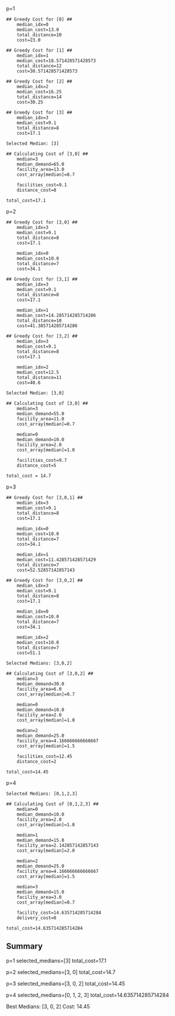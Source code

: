 p=1

    ## Greedy Cost for [0] ##
        median_idx=0
        median_cost=13.0
        total_distance=10
        cost=23.0

    ## Greedy Cost for [1] ##
        median_idx=1
        median_cost=18.571428571428573
        total_distance=12
        cost=30.571428571428573

    ## Greedy Cost for [2] ##
        median_idx=2
        median_cost=16.25
        total_distance=14
        cost=30.25

    ## Greedy Cost for [3] ##
        median_idx=3
        median_cost=9.1
        total_distance=8
        cost=17.1

    Selected Median: [3]

    ## Calculating Cost of [3,0] ##
        median=3
        median_demand=65.0
        facility_area=13.0
        cost_array[median]=0.7

        facilities_cost=9.1
        distance_cost=8

    total_cost=17.1

p=2

    ## Greedy Cost for [3,0] ##
        median_idx=3
        median_cost=9.1
        total_distance=8
        cost=17.1

        median_idx=0
        median_cost=10.0
        total_distance=7
        cost=34.1

    ## Greedy Cost for [3,1] ##
        median_idx=3
        median_cost=9.1
        total_distance=8
        cost=17.1

        median_idx=1
        median_cost=14.285714285714286
        total_distance=10
        cost=41.385714285714286

    ## Greedy Cost for [3,2] ##
        median_idx=3
        median_cost=9.1
        total_distance=8
        cost=17.1

        median_idx=2
        median_cost=12.5
        total_distance=11
        cost=40.6

    Selected Median: [3,0]

    ## Calculating Cost of [3,0] ##
        median=3
        median_demand=55.0
        facility_area=11.0
        cost_array[median]=0.7

        median=0
        median_demand=10.0
        facility_area=2.0
        cost_array[median]=1.0

        facilities_cost=9.7
        distance_cost=5

    total_cost = 14.7

p=3

    ## Greedy Cost for [3,0,1] ##
        median_idx=3
        median_cost=9.1
        total_distance=8
        cost=17.1

        median_idx=0
        median_cost=10.0
        total_distance=7
        cost=34.1

        median_idx=1
        median_cost=11.428571428571429
        total_distance=7
        cost=52.52857142857143

    ## Greedy Cost for [3,0,2] ##
        median_idx=3
        median_cost=9.1
        total_distance=8
        cost=17.1

        median_idx=0
        median_cost=10.0
        total_distance=7
        cost=34.1

        median_idx=2
        median_cost=10.0
        total_distance=7
        cost=51.1

    Selected Medians: [3,0,2]

    ## Calculating Cost of [3,0,2] ##
        median=3
        median_demand=30.0
        facility_area=6.0
        cost_array[median]=0.7

        median=0
        median_demand=10.0
        facility_area=2.0
        cost_array[median]=1.0
        
        median=2
        median_demand=25.0
        facility_area=4.166666666666667
        cost_array[median]=1.5

        facilities_cost=12.45
        distance_cost=2

    total_cost=14.45

p=4

    Selected Medians: [0,1,2,3]

    ## Calculating Cost of [0,1,2,3] ##
        median=0
        median_demand=10.0
        facility_area=2.0
        cost_array[median]=1.0

        median=1
        median_demand=15.0
        facility_area=2.142857142857143
        cost_array[median]=2.0

        median=2
        median_demand=25.0
        facility_area=4.166666666666667
        cost_array[median]=1.5

        median=3
        median_demand=15.0
        facility_area=3.0
        cost_array[median]=0.7

        facility_cost=14.635714285714284
        delivery_cost=0

    total_cost=14.635714285714284

## Summary ##
p=1
    selected_medians=[3]
    total_cost=17.1

p=2
    selected_medians=[3, 0]
    total_cost=14.7

p=3
    selected_medians=[3, 0, 2]
    total_cost=14.45

p=4
    selected_medians=[0, 1, 2, 3]
    total_cost=14.635714285714284

Best Medians: [3, 0, 2]
Cost: 14.45
